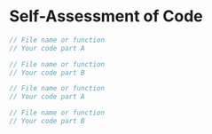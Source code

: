 # Self-Assessment  of Code



```js
// File name or function
// Your code part A
```

```js
// File name or function
// Your code part B
```

```js
// File name or function
// Your code part A
```

```js
// File name or function
// Your code part B
```